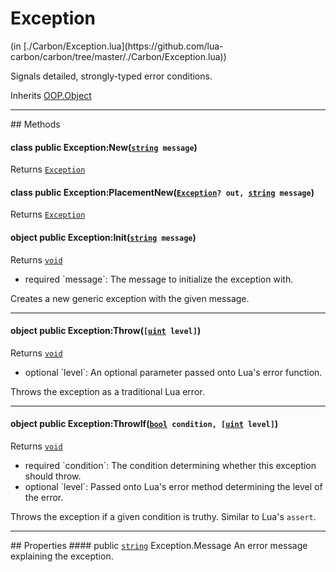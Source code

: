 <h1 class="class-title">Exception</h1>
<span class="file-link">(in [./Carbon/Exception.lua](https://github.com/lua-carbon/carbon/tree/master/./Carbon/Exception.lua))</span><br/>

Signals detailed, strongly-typed error conditions.

<span class="bold">Inherits <a href="Classes/OOP.Object">OOP.Object</a></span>

<hr />
## Methods
<h4 class="method-name"><span class="doc-scope doc-class">class</span> <span class="doc-visibility doc-public">public</span> Exception:New(<code><a href="Types#string">string</a> message</code>)</h4>
<p class="method-returns bold">Returns <code><a href="Classes/Exception">Exception</a></code></p><h4 class="method-name"><span class="doc-scope doc-class">class</span> <span class="doc-visibility doc-public">public</span> Exception:PlacementNew(<code><a href="Classes/Exception">Exception</a>? out, <a href="Types#string">string</a> message</code>)</h4>
<p class="method-returns bold">Returns <code><a href="Classes/Exception">Exception</a></code></p>
<h4 class="method-name"><span class="doc-scope doc-object">object</span> <span class="doc-visibility doc-public">public</span> Exception:Init(<code><a href="Types#string">string</a> message</code>)</h4>
<p class="method-returns bold">Returns <code><a href="Types#void">void</a></code></p>
<ul class="doc-arg-list">
<li><span class="doc-arg-level doc-required">required</span>  `message`: The message to initialize the exception with.</li>
</ul>

Creates a new generic exception with the given message.
<hr/>
<h4 class="method-name"><span class="doc-scope doc-object">object</span> <span class="doc-visibility doc-public">public</span> Exception:Throw(<code>[<a href="Types#uint">uint</a> level]</code>)</h4>
<p class="method-returns bold">Returns <code><a href="Types#void">void</a></code></p>
<ul class="doc-arg-list">
<li><span class="doc-arg-level doc-optional">optional</span>  `level`: An optional parameter passed onto Lua's error function.</li>
</ul>

Throws the exception as a traditional Lua error.
<hr/>
<h4 class="method-name"><span class="doc-scope doc-object">object</span> <span class="doc-visibility doc-public">public</span> Exception:ThrowIf(<code><a href="Types#bool">bool</a> condition, [<a href="Types#uint">uint</a> level]</code>)</h4>
<p class="method-returns bold">Returns <code><a href="Types#void">void</a></code></p>
<ul class="doc-arg-list">
<li><span class="doc-arg-level doc-required">required</span>  `condition`: The condition determining whether this exception should throw.</li>
<li><span class="doc-arg-level doc-optional">optional</span>  `level`: Passed onto Lua's error method determining the level of the error.</li>
</ul>

Throws the exception if a given condition is truthy. Similar to Lua's <code>assert</code>.

<hr />
## Properties
#### <span class="doc-visibility doc-public">public</span> <code><a href="Types#string">string</a></code> Exception.Message
An error message explaining the exception.